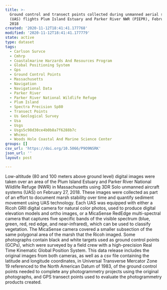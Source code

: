 ```yaml
---
title: >-
  Ground control and transect points collected during unmanned aerial systems
  (UAS) flights Plum Island Estuary and Parker River NWR (PIEPR), February 27th,
  2018
created: '2020-11-12T18:41:41.177768'
modified: '2020-11-12T18:41:41.177779'
state: active
type: dataset
tags:
  - Carlson Survce
  - Cmhrp
  - Coastalmarine Harzards And Resources Program
  - Global Positioning System
  - Gps
  - Ground Control Points
  - Massachusetts
  - Navigation
  - Navigational Data
  - Parker River
  - Parker River National Wildlife Refuge
  - Plum Island
  - Spectra Precision Sp80
  - Transect Points
  - Us Geological Survey
  - Usa
  - Usgs
  - Usgs5c98d30ce4b0b8a7f6288b7c
  - Whcmsc
  - Woods Hole Coastal And Marine Science Center
groups: []
csv_url: 'https://doi.org/10.5066/P9O9NSRK'
json_url: ''
layout: post

---
```

Low-altitude (80 and 100 meters above ground level) digital images were taken over an area of the Plum Island Estuary and Parker River National Wildlife Refuge (NWR) in Massachusetts using 3DR Solo unmanned aircraft systems (UAS) on February 27, 2018. These images were collected as part of an effort to document marsh stability over time and quantify sediment movement using UAS technology. Each UAS was equipped with either a Ricoh GRII digital camera for natural color photos, used to produce digital elevation models and ortho images, or a MicaSense RedEdge multi-spectral camera that captures five specific bands of the visible spectrum (blue, green, red, red edge, and near-infrared), which can be used to classify vegetation. The MicaSense camera covered a smaller subsection of the same polygonal area of the marsh that the Ricoh imaged. Some photographs contain black and white targets used as ground control points (GCPs), which were surveyed by a field crew with a high-precision Real Time Kinematic Global Position System. This data release includes the original images from both cameras, as well as a csv file containing the latitude and longitude coordinates, in Universal Transverse Mercator Zone 19 referenced to the North American Datum of 1983, of the ground control points needed to complete any photogrammetry projects using the original photographs, and GPS transect points used to evaluate the photogrammetry products created.
